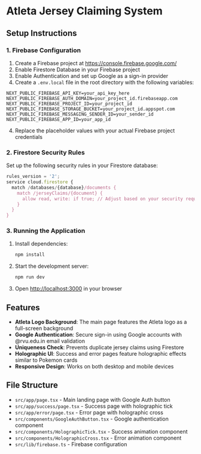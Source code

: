 # Atleta Jersey Claiming System

## Setup Instructions

### 1. Firebase Configuration

1. Create a Firebase project at https://console.firebase.google.com/
2. Enable Firestore Database in your Firebase project
3. Enable Authentication and set up Google as a sign-in provider
4. Create a `.env.local` file in the root directory with the following variables:

```env
NEXT_PUBLIC_FIREBASE_API_KEY=your_api_key_here
NEXT_PUBLIC_FIREBASE_AUTH_DOMAIN=your_project_id.firebaseapp.com
NEXT_PUBLIC_FIREBASE_PROJECT_ID=your_project_id
NEXT_PUBLIC_FIREBASE_STORAGE_BUCKET=your_project_id.appspot.com
NEXT_PUBLIC_FIREBASE_MESSAGING_SENDER_ID=your_sender_id
NEXT_PUBLIC_FIREBASE_APP_ID=your_app_id
```

4. Replace the placeholder values with your actual Firebase project credentials

### 2. Firestore Security Rules

Set up the following security rules in your Firestore database:

```javascript
rules_version = '2';
service cloud.firestore {
  match /databases/{database}/documents {
    match /jerseyClaims/{document} {
      allow read, write: if true; // Adjust based on your security requirements
    }
  }
}
```

### 3. Running the Application

1. Install dependencies:
   ```bash
   npm install
   ```

2. Start the development server:
   ```bash
   npm run dev
   ```

3. Open [http://localhost:3000](http://localhost:3000) in your browser

## Features

- **Atleta Logo Background**: The main page features the Atleta logo as a full-screen background
- **Google Authentication**: Secure sign-in using Google accounts with @rvu.edu.in email validation
- **Uniqueness Check**: Prevents duplicate jersey claims using Firestore
- **Holographic UI**: Success and error pages feature holographic effects similar to Pokemon cards
- **Responsive Design**: Works on both desktop and mobile devices

## File Structure

- `src/app/page.tsx` - Main landing page with Google Auth button
- `src/app/success/page.tsx` - Success page with holographic tick
- `src/app/error/page.tsx` - Error page with holographic cross
- `src/components/GoogleAuthButton.tsx` - Google authentication component
- `src/components/HolographicTick.tsx` - Success animation component
- `src/components/HolographicCross.tsx` - Error animation component
- `src/lib/firebase.ts` - Firebase configuration
